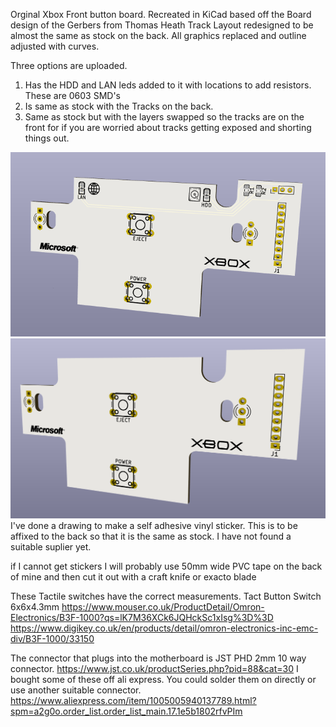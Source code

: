 Orginal Xbox Front button board. 
Recreated in KiCad based off the Board design of the Gerbers from Thomas Heath
Track Layout redesigned to be almost the same as stock on the back.
All graphics replaced and outline adjusted with curves.

Three options are uploaded.
1. Has the HDD and LAN leds added to it with locations to add resistors. These are 0603 SMD's 
2. Is same as stock with the Tracks on the back.
3. Same as stock but with the layers swapped so the tracks are on the front for if you are worried about tracks getting exposed and shorting things out.
  
![alt text](https://github.com/ChrisGPlugs/OGXBOX_Front_Buttons/blob/main/XBox%20button%20board/Button%20Board%20with%20HDD%20and%20LAN.png?raw=true)
![alt text](https://github.com/ChrisGPlugs/OGXBOX_Front_Buttons/blob/main/XBox%20button%20board%20-%20no%20HDD-LAN/XBox%20Button%20Board_no%20HDD%20LAN.png?raw=true)
I've done a drawing to make a self adhesive vinyl sticker. This is to be affixed to the back so that it is the same as stock. 
I have not found a suitable suplier yet. 

if I cannot get stickers I will probably use 50mm wide PVC tape on the back of mine and then cut it out with a craft knife or exacto blade

These Tactile switches have the correct measurements. Tact Button Switch 6x6x4.3mm
https://www.mouser.co.uk/ProductDetail/Omron-Electronics/B3F-1000?qs=lK7M36XCk6JQHckSc1xIsg%3D%3D
https://www.digikey.co.uk/en/products/detail/omron-electronics-inc-emc-div/B3F-1000/33150

The connector that plugs into the motherboard is JST PHD 2mm 10 way connector. https://www.jst.co.uk/productSeries.php?pid=88&cat=30
I bought some of these off ali express. You could solder them on directly or use another suitable connector.
https://www.aliexpress.com/item/1005005940137789.html?spm=a2g0o.order_list.order_list_main.17.1e5b1802rfvPIm


